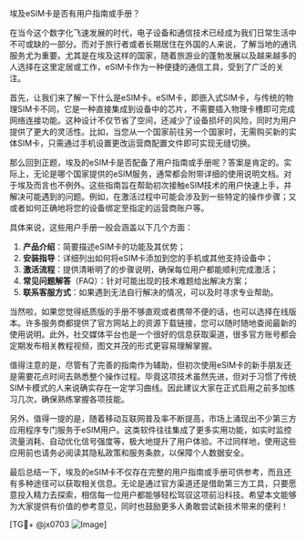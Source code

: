 埃及eSIM卡是否有用户指南或手册？

在当今这个数字化飞速发展的时代，电子设备和通信技术已经成为我们日常生活中不可或缺的一部分。而对于旅行者或者长期居住在外国的人来说，了解当地的通讯服务尤为重要。尤其是在埃及这样的国家，随着旅游业的蓬勃发展以及越来越多的人选择在这里定居或工作，eSIM卡作为一种便捷的通信工具，受到了广泛的关注。

首先，让我们来了解一下什么是eSIM卡。eSIM卡，即嵌入式SIM卡，与传统的物理SIM卡不同，它是一种直接集成到设备中的芯片，不需要插入物理卡槽即可完成网络连接功能。这种设计不仅节省了空间，还减少了设备损坏的风险，同时为用户提供了更大的灵活性。比如，当您从一个国家前往另一个国家时，无需购买新的实体SIM卡，只需通过手机设置更改运营商配置文件即可实现无缝切换。

那么回到正题，埃及的eSIM卡是否配备了用户指南或手册呢？答案是肯定的。实际上，无论是哪个国家提供的eSIM服务，通常都会附带详细的使用说明文档。对于埃及而言也不例外。这些指南旨在帮助初次接触eSIM技术的用户快速上手，并解决可能遇到的问题。例如，在激活过程中可能会涉及到一些特定的操作步骤；又或者如何正确地将您的设备绑定至指定的运营商账户等。

具体来说，这些用户手册一般会涵盖以下几个方面：
1. **产品介绍**：简要描述eSIM卡的功能及其优势；
2. **安装指导**：详细列出如何将eSIM卡添加到您的手机或其他支持设备中；
3. **激活流程**：提供清晰明了的步骤说明，确保每位用户都能顺利完成激活；
4. **常见问题解答**（FAQ）：针对可能出现的技术难题给出解决方案；
5. **联系客服方式**：如果遇到无法自行解决的情况，可以及时寻求专业帮助。

当然啦，如果您觉得纸质版的手册不够直观或者携带不便的话，也可以选择在线版本。许多服务商都提供了官方网站上的资源下载链接，您可以随时随地查阅最新的使用说明。此外，社交媒体平台也是一个很好的信息获取渠道，很多官方账号都会定期发布相关教程视频，图文并茂的形式更容易理解掌握。

值得注意的是，尽管有了完善的指南作为辅助，但初次使用eSIM卡的新手朋友还是需要花点时间去熟悉整个操作过程。毕竟这项技术虽然先进，但对于习惯了传统SIM卡模式的人来说确实存在一定学习曲线。因此建议大家在正式启用之前多加练习几次，确保熟练掌握各项技能。

另外，值得一提的是，随着移动互联网普及率不断提高，市场上涌现出不少第三方应用程序专门服务于eSIM用户。这类软件往往集成了更多实用功能，如实时监控流量消耗、自动优化信号强度等，极大地提升了用户体验。不过同样地，使用这些应用前也请务必阅读其隐私政策和服务条款，以保障个人数据安全。

最后总结一下，埃及的eSIM卡不仅存在完整的用户指南或手册可供参考，而且还有多种途径可以获取相关信息。无论是通过官方渠道还是借助第三方工具，只要愿意投入精力去探索，相信每一位用户都能够轻松驾驭这项前沿科技。希望本文能够为大家提供有价值的参考意见，同时也鼓励更多人勇敢尝试新技术带来的便利！

[TG💪+ @jx0703 ![Image](https://github.com/user-attachments/assets/dbca1d08-cadb-493c-b0ec-ad6f7a83f270)]